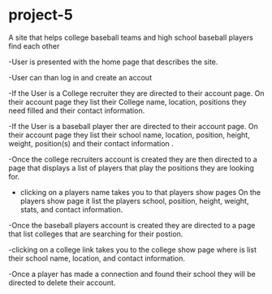 
# project-5

A site that helps college baseball teams and high school baseball players find each other

-User is presented with the home page that describes the site. 

-User can than log in and create an accout

-If the User is a College recruiter they are directed to their account page. On their account page they list their College name, location, positions they need filled and their contact information.

-If the User is a baseball player ther are directed to their account page. On their account page they list their school name, location, position, height, weight,  position(s) and their contact information .

-Once the college recruiters account is created they are then directed to a page that displays a list of players that play the positions they are looking for. 

- clicking on a players name takes you to that players show pages On the players show page it list the players school, position, height, weight, stats, and contact information.

-Once the baseball players account is created they are directed to a page that list colleges that are searching for their postion.

-clicking on a college link takes you to the college show page where is list their school name, location, and contact information.

-Once a player has made a connection and found their school they will be directed to delete their account.



